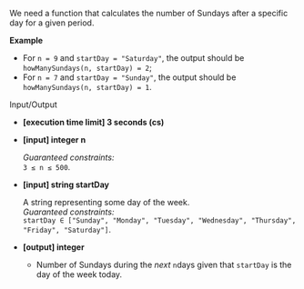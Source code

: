
We need a function that calculates the number of Sundays after a specific day for a given period.

**Example**

-   For  `n = 9`  and  `startDay = "Saturday"`, the output should be  
    `howManySundays(n, startDay) = 2`;
-   For  `n = 7`  and  `startDay = "Sunday"`, the output should be  
    `howManySundays(n, startDay) = 1`.

Input/Output

-   **[execution time limit] 3 seconds (cs)**
    
-   **[input] integer n**
    
    _Guaranteed constraints:_  
    `3 ≤ n ≤ 500`.
    
-   **[input] string startDay**
    
    A string representing some day of the week.  
    _Guaranteed constraints:_  
    `startDay ∈ ["Sunday", "Monday", "Tuesday", "Wednesday", "Thursday", "Friday", "Saturday"]`.
    
-   **[output] integer**
    
    -   Number of Sundays during the  _next_  `n`days given that  `startDay`  is the day of the week today.